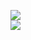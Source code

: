 [![](https://img.shields.io/badge/Made%20With-Github%20Spray-lightgrey.svg?style=for-the-badge&logo=github)](https://github.com/Annihil/github-spray#11882)  
[![](https://i.imgur.com/2DrTn0Z.gif)](https://github.com/Annihil/github-spray)